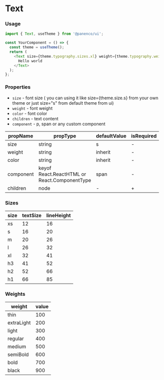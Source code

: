 # Text

### Usage

```js
import { Text, useTheme } from '@panenco/ui';

const YourComponent = () => {
  const theme = useTheme();
  return (
    <Text size={theme.typography.sizes.xl} weight={theme.typography.weights.bold} color={theme.colors.base900}>
      Hello world
    </Text>
  );
};
```

<!-- STORY -->

### Properties

- `size` - font size ( you can using it like size={theme.size.s} from your own theme or just size="s" from default theme from ui)
- `weight` - font weight
- `color` - font color
- `children` - text content
- `component` - p, span or any custom component

| propName  | propType                                     | defaultValue | isRequired |
| --------- | -------------------------------------------- | ------------ | ---------- |
| size      | string                                       | s            | -          |
| weight    | string                                       | inherit      | -          |
| color     | string                                       | inherit      | -          |
| component | keyof React.ReactHTML or React.ComponentType | span         | -          |
| children  | node                                         | -            | +          |

### Sizes

| size | textSize | lineHeight |
| ---- | -------- | ---------- |
| xs   | 12       | 16         |
| s    | 16       | 20         |
| m    | 20       | 26         |
| l    | 26       | 32         |
| xl   | 32       | 41         |
| h3   | 41       | 52         |
| h2   | 52       | 66         |
| h1   | 66       | 85         |

### Weights

| weight     | value |
| ---------- | ----- |
| thin       | 100   |
| extraLight | 200   |
| light      | 300   |
| regular    | 400   |
| medium     | 500   |
| semiBold   | 600   |
| bold       | 700   |
| black      | 900   |
